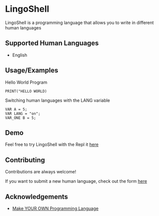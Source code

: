 # LingoShell

LingoShell is a programming language that allows you to write in different human languages

## Supported Human Languages

- English

## Usage/Examples

Hello World Program

```
PRINT("HELLO WORLD)
```

Switching human languages with the LANG variable

```
VAR A = 5;
VAR LANG = "on";
VAR_ONE B = 5;
```

## Demo

Feel free to try LingoShell with the Repl it [here](https://github.com/gavinkhung/lingoshell-lang)

## Contributing

Contributions are always welcome!

If you want to submit a new human language, check out the form [here](https://forms.gle/Bc5qEJAQFjGFPkQS7) 

## Acknowledgements

- [Make YOUR OWN Programming Language](https://www.youtube.com/playlist?list=PLZQftyCk7_SdoVexSmwy_tBgs7P0b97yD)
